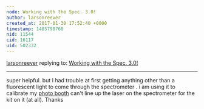 ```yaml
---
node: Working with the Spec. 3.0!
author: larsonreever
created_at: 2017-01-30 17:52:40 +0000
timestamp: 1485798760
nid: 11544
cid: 16117
uid: 502332
---
```




[larsonreever](../profile/larsonreever) replying to: [Working with the Spec. 3.0!](../notes/stevie/01-28-2015/working-with-the-spec-3-0)

----
super helpful. but I had trouble at first getting anything other than a fluorescent light to come through the spectrometer . i am using it to calibrate my [photo booth](https://bamphotobooths.com/) can't line up the laser on the spectrometer for the kit on it (at all). 
Thanks

